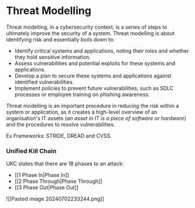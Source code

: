 # Threat Modelling

Threat modelling, in a cybersecurity context, is a series of steps to ultimately improve the security of a system. Threat modelling is about identifying risk and essentially boils down to:

- Identify critical systems and applications, noting their roles and whether they hold sensitive information.
- Assess vulnerabilities and potential exploits for these systems and applications.
- Develop a plan to secure these systems and applications against identified vulnerabilities.
- Implement policies to prevent future vulnerabilities, such as SDLC processes or employee training on phishing awareness.

Threat modelling is an important procedure in reducing the risk within a system or application, as it creates a high-level overview of an organisation's IT assets (_an asset in IT is a piece of software or hardware_) and the procedures to resolve vulnerabilities.

Ex Frameworks: STRIDE, DREAD and CVSS.

### Unified Kill Chain

UKC states that there are 18 phases to an attack:

- [[1 Phase In|Phase In]]
- [[2 Phase Through|Phase Through]]
- [[3 Phase Out|Phase Out]]

![[Pasted image 20240702233244.png]]


